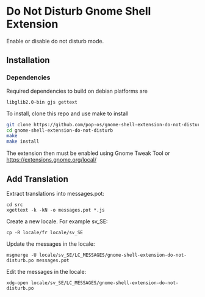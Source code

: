 # Do Not Disturb Gnome Shell Extension
Enable or disable do not disturb mode.

## Installation

### Dependencies

Required dependencies to build on debian platforms are

```
libglib2.0-bin gjs gettext
```

To install, clone this repo and use make to install

```sh
git clone https://github.com/pop-os/gnome-shell-extension-do-not-disturb
cd gnome-shell-extension-do-not-disturb
make
make install
```

The extension then must be enabled using Gnome Tweak Tool or https://extensions.gnome.org/local/

## Add Translation

Extract translations into messages.pot:

```
cd src
xgettext -k -kN -o messages.pot *.js
```

Create a new locale. For example sv_SE:

```
cp -R locale/fr locale/sv_SE
```

Update the messages in the locale:

```
msgmerge -U locale/sv_SE/LC_MESSAGES/gnome-shell-extension-do-not-disturb.po messages.pot
```

Edit the messages in the locale:

```
xdg-open locale/sv_SE/LC_MESSAGES/gnome-shell-extension-do-not-disturb.po
```
